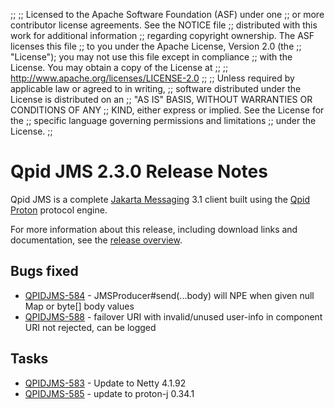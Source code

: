 ;;
;; Licensed to the Apache Software Foundation (ASF) under one
;; or more contributor license agreements.  See the NOTICE file
;; distributed with this work for additional information
;; regarding copyright ownership.  The ASF licenses this file
;; to you under the Apache License, Version 2.0 (the
;; "License"); you may not use this file except in compliance
;; with the License.  You may obtain a copy of the License at
;; 
;;   http://www.apache.org/licenses/LICENSE-2.0
;; 
;; Unless required by applicable law or agreed to in writing,
;; software distributed under the License is distributed on an
;; "AS IS" BASIS, WITHOUT WARRANTIES OR CONDITIONS OF ANY
;; KIND, either express or implied.  See the License for the
;; specific language governing permissions and limitations
;; under the License.
;;

# Qpid JMS 2.3.0 Release Notes

Qpid JMS is a complete [Jakarta Messaging](https://jakarta.ee/specifications/messaging/) 3.1
client built using the [Qpid Proton]({{site_url}}/proton/index.html) protocol engine.

For more information about this release, including download links and
documentation, see the [release overview](index.html).


## Bugs fixed

 - [QPIDJMS-584](https://issues.apache.org/jira/browse/QPIDJMS-584) - JMSProducer#send(...body) will NPE when given null Map or byte[] body values
 - [QPIDJMS-588](https://issues.apache.org/jira/browse/QPIDJMS-588) - failover URI with invalid/unused user-info in component URI not rejected, can be logged

## Tasks

 - [QPIDJMS-583](https://issues.apache.org/jira/browse/QPIDJMS-583) - Update to Netty 4.1.92
 - [QPIDJMS-585](https://issues.apache.org/jira/browse/QPIDJMS-585) - update to proton-j 0.34.1